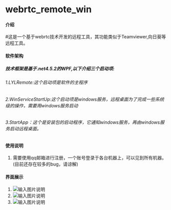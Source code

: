 #  **webrtc_remote_win** 

#### 介绍 
 #这是一个基于webrtc技术开发的远程工具，其功能类似于Teamviewer,向日葵等远程工具。

#### 软件架构
##### 技术框架是基于.net4.5.2的WPF,以下介绍三个启动项:
###### 1.LYLRemote:这个启动项是软件的主程序
###### 2.WinServiceStartUp:这个启动项是windows服务，远程桌面为了完成一些系统级的操作，需要用windows服务启动
###### 3.StartApp：这个是安装包的启动程序，它通知windows服务，再由windows服务启动远程桌面。

#### 使用说明
1.  需要使用qq邮箱进行注册，一个账号登录于各台机器上，可以见到所有机器。(目前还存在较多的bug，请谅解)

#### 界面展示

1.  ![输入图片说明](https://images.gitee.com/uploads/images/2020/0531/020804_7f031212_5210713.jpeg "1590860263(1).jpg")
2.  ![输入图片说明](https://images.gitee.com/uploads/images/2020/0531/020832_0c33e7bd_5210713.jpeg "1590860593(1).jpg")
3.  ![输入图片说明](https://images.gitee.com/uploads/images/2020/0531/020848_39a680e1_5210713.jpeg "1590860614(1).jpg")


 
